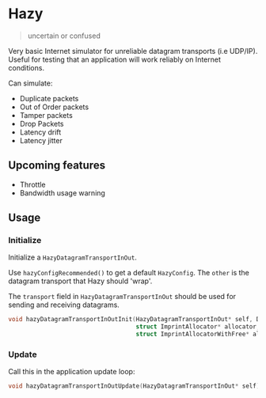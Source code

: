 # Hazy

> uncertain or confused

Very basic Internet simulator for unreliable datagram transports (i.e UDP/IP). Useful for testing that an application will work reliably on Internet conditions.

Can simulate:

* Duplicate packets
* Out of Order packets
* Tamper packets
* Drop Packets
* Latency drift
* Latency jitter

## Upcoming features

* Throttle
* Bandwidth usage warning

## Usage

### Initialize

Initialize a `HazyDatagramTransportInOut`.

Use `hazyConfigRecommended()` to get a default `HazyConfig`.
The `other` is the datagram transport that Hazy should 'wrap'.

The `transport` field in `HazyDatagramTransportInOut` should be used for sending and receiving datagrams.

```c
void hazyDatagramTransportInOutInit(HazyDatagramTransportInOut* self, DatagramTransport other,
                                    struct ImprintAllocator* allocator,
                                    struct ImprintAllocatorWithFree* allocatorWithFree, HazyConfig config, Clog log);
```

### Update

Call this in the application update loop:

```c
void hazyDatagramTransportInOutUpdate(HazyDatagramTransportInOut* self);
```
